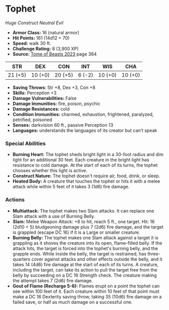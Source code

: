 # Tophet

*Huge* *Construct* *Neutral Evil*

- **Armor Class:** 16 (natural armor)
- **Hit Points:** 161 (14d12 + 70)
- **Speed:** walk 30 ft.
- **Challenge Rating:** 8 (3,900 XP)
- **Source:** [Tome of Beasts 2023](https://koboldpress.com/kpstore/product/tome-of-beasts-1-2023-edition/) page 364

| STR | DEX | CON | INT | WIS | CHA |
| --- | --- | --- | --- | --- | --- |
| 21 (+5) | 10 (+0) | 20 (+5) | 6 (-2) | 10 (+0) | 10 (+0) |

- **Saving Throws**: Str +8, Dex +3, Con +8
- **Skills:** Perception +3
- **Damage Vulnerabilities:** False
- **Damage Immunities:** fire, poison, psychic
- **Damage Resistances:** cold
- **Condition Immunities:** charmed, exhaustion, frightened, paralyzed, petrified, poisoned
- **Senses:** darkvision 60 ft., passive Perception 13
- **Languages:** understands the languages of its creator but can’t speak

### Special Abilities

- **Burning Heart:** The tophet sheds bright light in a 30-foot radius and dim light for an additional 30 feet. Each creature in the bright light has resistance to cold damage. At the start of each of its turns, the tophet chooses whether this light is active.
- **Construct Nature:** The tophet doesn't require air, food, drink, or sleep.
- **Heated Body:** A creature that touches the tophet or hits it with a melee attack while within 5 feet of it takes 3 (1d6) fire damage.

### Actions

- **Multiattack:** The tophet makes two Slam attacks. It can replace one Slam attack with a use of Burning Belly.
- **Slam:** Melee Weapon Attack: +8 to hit, reach 5 ft., one target. Hit: 16 (2d10 + 5) bludgeoning damage plus 7 (2d6) fire damage, and the target is grappled (escape DC 16) if it is a Large or smaller creature.
- **Burning Belly:** The tophet makes one Slam attack against a target it is grappling as it shoves the creature into its open, flame-filled belly. If the attack hits, the target is forced into the tophet's burning belly, and the grapple ends. While inside the belly, the target is restrained, has three-quarters cover against attacks and other effects outside the belly, and it takes 14 (4d6) fire damage at the start of each of its turns. A creature, including the target, can take its action to pull the target free from the belly by succeeding on a DC 16 Strength check. The creature making the attempt takes 7 (2d6) fire damage.
- **Gout of Flame (Recharge 5-6):** Flames erupt on a point the tophet can see within 100 feet of it. Each creature within 10 feet of that point must make a DC 16 Dexterity saving throw, taking 35 (10d6) fire damage on a failed save, or half as much damage on a successful one.
